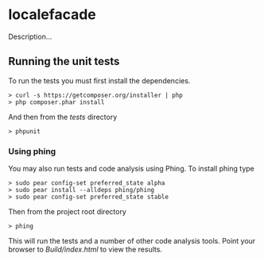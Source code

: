 # localefacade

Description...


## Running the unit tests

To run the tests you must first install the dependencies.

    > curl -s https://getcomposer.org/installer | php
    > php composer.phar install

And then from the *tests* directory

    > phpunit

### Using phing

You may also run tests and code analysis using Phing. To install phing type

    > sudo pear config-set preferred_state alpha
    > sudo pear install --alldeps phing/phing
    > sudo pear config-set preferred_state stable

Then from the project root directory

    > phing

This will run the tests and a number of other code analysis tools. Point your
browser to *Build/index.html* to view the results.
